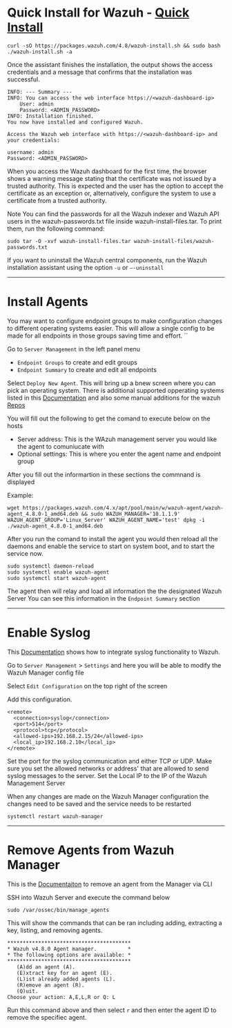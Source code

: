 # Quick Install for Wazuh - [Quick Install](https://documentation.wazuh.com/current/quickstart.html)

```
curl -sO https://packages.wazuh.com/4.8/wazuh-install.sh && sudo bash ./wazuh-install.sh -a
```
Once the assistant finishes the installation, the output shows the access credentials and a message that confirms that the installation was successful.

```
INFO: --- Summary ---
INFO: You can access the web interface https://<wazuh-dashboard-ip>
    User: admin
    Password: <ADMIN_PASSWORD>
INFO: Installation finished.
You now have installed and configured Wazuh.

Access the Wazuh web interface with https://<wazuh-dashboard-ip> and your credentials:

username: admin
Password: <ADMIN_PASSWORD>
```

When you access the Wazuh dashboard for the first time, the browser shows a warning message stating that the certificate was not issued by a trusted authority. This is expected and the user has the option to accept the certificate as an exception or, alternatively, configure the system to use a certificate from a trusted authority.

Note You can find the passwords for all the Wazuh indexer and Wazuh API users in the wazuh-passwords.txt file inside wazuh-install-files.tar. To print them, run the following command:
```
sudo tar -O -xvf wazuh-install-files.tar wazuh-install-files/wazuh-passwords.txt
```
If you want to uninstall the Wazuh central components, run the Wazuh installation assistant using the option `-u` or `–-uninstall`

---

# Install Agents

You may want to configure endpoint groups to make configuration changes to different operating systems easier. This will allow a single config to be made for all endpoints in those groups saving time and effort. ``

Go to `Server Management` in the left panel menu
- `Endpoint Groups` to create and edit groups
- `Endpoint Summary` to create and edit all endpoints

Select `Deploy New Agent`. This will bring up a bnew screen where you can pick an operating system. There is additional supported opperating systems listed in this [Documentation](https://documentation.wazuh.com/current/installation-guide/packages-list.html) and also some manual additions for the wazuh [Repos](https://documentation.wazuh.com/current/installation-guide/wazuh-agent/wazuh-agent-package-linux.html)

You will fill out the following to get the comand to execute below on the hosts

- Server address: This is the WAzuh management server you would like the agent to comuniucate with
- Optional settings: This is where you enter the agent name and endpoint group

After you fill out the informartion in these sections the commnand is displayed 

Example: 
```
wget https://packages.wazuh.com/4.x/apt/pool/main/w/wazuh-agent/wazuh-agent_4.8.0-1_amd64.deb && sudo WAZUH_MANAGER='10.1.1.9' WAZUH_AGENT_GROUP='Linux_Server' WAZUH_AGENT_NAME='test' dpkg -i ./wazuh-agent_4.8.0-1_amd64.deb
```

After you run the comand to install the agent you would then reload all the daemons and enable the service to start on system boot, and to start the service now.
```
sudo systemctl daemon-reload
sudo systemctl enable wazuh-agent
sudo systemctl start wazuh-agent
```
The agent then will relay and load all information the the designated Wazuh Server 
You can see this information in the `Endpoint Summary` section

---

# Enable Syslog

This [Documentation](https://documentation.wazuh.com/current/user-manual/capabilities/log-data-collection/syslog.html) shows how to integrate syslog functionality to Wazuh.

Go to `Server Management` > `Settings` and here you will be able to modify the Wazuh Manager config file

Select `Edit Configuration` on the top right of the screen

Add this configuration. 
```
<remote>
  <connection>syslog</connection>
  <port>514</port>
  <protocol>tcp</protocol>
  <allowed-ips>192.168.2.15/24</allowed-ips>
  <local_ip>192.168.2.10</local_ip>
</remote>
```
Set the port for the syslog communication and either TCP or UDP.
Make sure you set the allowed networks or address' that are allowed to send syslog messages to the server. 
Set the Local IP to the IP of the Wazuh Management Server 

When any changes are made on the Wazuh Manager configuration the changes need to be saved and the service needs to be restarted 
```
systemctl restart wazuh-manager
```

---

# Remove Agents from Wazuh Manager 

This is the [Documentaiton](https://documentation.wazuh.com/current/user-manual/agent/agent-management/remove-agents/remove.html) to remove an agent from the Manager via CLI

SSH into Wazuh Server and execute the command below

```
sudo /var/ossec/bin/manage_agents
```

This will show the commands that can be ran including adding, extracting a key, listing, and removing agents.

```
****************************************
* Wazuh v4.8.0 Agent manager.          *
* The following options are available: *
****************************************
   (A)dd an agent (A).
   (E)xtract key for an agent (E).
   (L)ist already added agents (L).
   (R)emove an agent (R).
   (Q)uit.
Choose your action: A,E,L,R or Q: L
```

Run this command above and then select `r` and then enter the agent ID to remove the specifiec agent.

